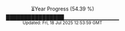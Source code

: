 <p align="center">
⏳Year Progress (54.39 %) <br>
████████████████▁▁▁▁▁▁▁▁▁▁▁▁▁▁ <br>
<sub>Updated: Fri, 18 Jul 2025 12:53:59 GMT</sub>
</p>

